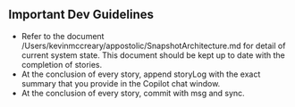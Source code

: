## Important Dev Guidelines

- Refer to the document /Users/kevinmccreary/appostolic/SnapshotArchitecture.md for detail of current system state. This document should be kept up to date with the completion of stories.
- At the conclusion of every story, append storyLog with the exact summary that you provide in the Copilot chat window.
- At the conclusion of every story, commit with msg and sync.
